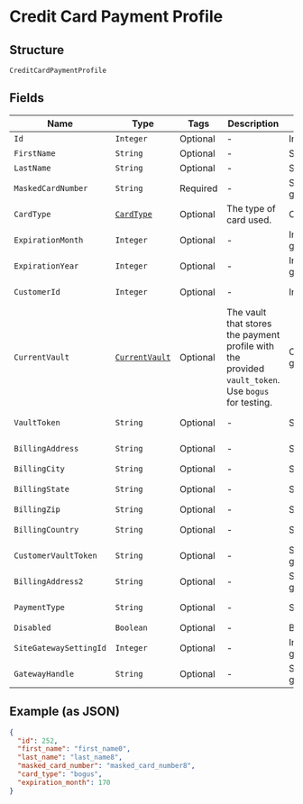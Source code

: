 
# Credit Card Payment Profile

## Structure

`CreditCardPaymentProfile`

## Fields

| Name | Type | Tags | Description | Getter | Setter |
|  --- | --- | --- | --- | --- | --- |
| `Id` | `Integer` | Optional | - | Integer getId() | setId(Integer id) |
| `FirstName` | `String` | Optional | - | String getFirstName() | setFirstName(String firstName) |
| `LastName` | `String` | Optional | - | String getLastName() | setLastName(String lastName) |
| `MaskedCardNumber` | `String` | Required | - | String getMaskedCardNumber() | setMaskedCardNumber(String maskedCardNumber) |
| `CardType` | [`CardType`](../../doc/models/card-type.md) | Optional | The type of card used. | CardType getCardType() | setCardType(CardType cardType) |
| `ExpirationMonth` | `Integer` | Optional | - | Integer getExpirationMonth() | setExpirationMonth(Integer expirationMonth) |
| `ExpirationYear` | `Integer` | Optional | - | Integer getExpirationYear() | setExpirationYear(Integer expirationYear) |
| `CustomerId` | `Integer` | Optional | - | Integer getCustomerId() | setCustomerId(Integer customerId) |
| `CurrentVault` | [`CurrentVault`](../../doc/models/current-vault.md) | Optional | The vault that stores the payment profile with the provided `vault_token`. Use `bogus` for testing. | CurrentVault getCurrentVault() | setCurrentVault(CurrentVault currentVault) |
| `VaultToken` | `String` | Optional | - | String getVaultToken() | setVaultToken(String vaultToken) |
| `BillingAddress` | `String` | Optional | - | String getBillingAddress() | setBillingAddress(String billingAddress) |
| `BillingCity` | `String` | Optional | - | String getBillingCity() | setBillingCity(String billingCity) |
| `BillingState` | `String` | Optional | - | String getBillingState() | setBillingState(String billingState) |
| `BillingZip` | `String` | Optional | - | String getBillingZip() | setBillingZip(String billingZip) |
| `BillingCountry` | `String` | Optional | - | String getBillingCountry() | setBillingCountry(String billingCountry) |
| `CustomerVaultToken` | `String` | Optional | - | String getCustomerVaultToken() | setCustomerVaultToken(String customerVaultToken) |
| `BillingAddress2` | `String` | Optional | - | String getBillingAddress2() | setBillingAddress2(String billingAddress2) |
| `PaymentType` | `String` | Optional | - | String getPaymentType() | setPaymentType(String paymentType) |
| `Disabled` | `Boolean` | Optional | - | Boolean getDisabled() | setDisabled(Boolean disabled) |
| `SiteGatewaySettingId` | `Integer` | Optional | - | Integer getSiteGatewaySettingId() | setSiteGatewaySettingId(Integer siteGatewaySettingId) |
| `GatewayHandle` | `String` | Optional | - | String getGatewayHandle() | setGatewayHandle(String gatewayHandle) |

## Example (as JSON)

```json
{
  "id": 252,
  "first_name": "first_name0",
  "last_name": "last_name8",
  "masked_card_number": "masked_card_number8",
  "card_type": "bogus",
  "expiration_month": 170
}
```

